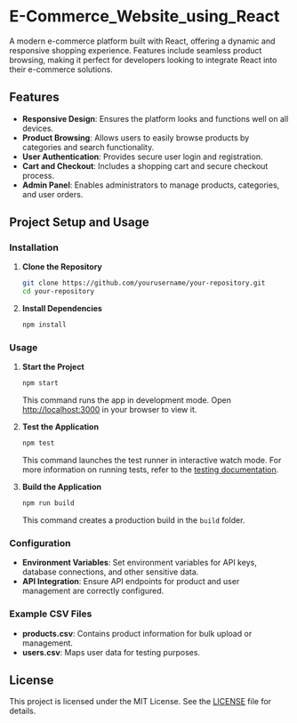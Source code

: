 # E-Commerce_Website_using_React

A modern e-commerce platform built with React, offering a dynamic and responsive shopping experience. Features include seamless product browsing, making it perfect for developers looking to integrate React into their e-commerce solutions.

## **Features**

- **Responsive Design**: Ensures the platform looks and functions well on all devices.
- **Product Browsing**: Allows users to easily browse products by categories and search functionality.
- **User Authentication**: Provides secure user login and registration.
- **Cart and Checkout**: Includes a shopping cart and secure checkout process.
- **Admin Panel**: Enables administrators to manage products, categories, and user orders.

## **Project Setup and Usage**

### **Installation**

1. **Clone the Repository**

    ```bash
    git clone https://github.com/yourusername/your-repository.git
    cd your-repository
    ```

2. **Install Dependencies**

    ```bash
    npm install
    ```

### **Usage**

1. **Start the Project**

    ```bash
    npm start
    ```

    This command runs the app in development mode. Open [http://localhost:3000](http://localhost:3000) in your browser to view it.

2. **Test the Application**

    ```bash
    npm test
    ```

    This command launches the test runner in interactive watch mode. For more information on running tests, refer to the [testing documentation](#).

3. **Build the Application**

    ```bash
    npm run build
    ```

    This command creates a production build in the `build` folder.

### **Configuration**

- **Environment Variables**: Set environment variables for API keys, database connections, and other sensitive data.
- **API Integration**: Ensure API endpoints for product and user management are correctly configured.

### **Example CSV Files**

- **products.csv**: Contains product information for bulk upload or management.
- **users.csv**: Maps user data for testing purposes.

## **License**

This project is licensed under the MIT License. See the [LICENSE](LICENSE) file for details.
